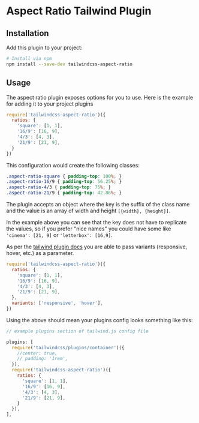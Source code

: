 # Aspect Ratio Tailwind Plugin

## Installation

Add this plugin to your project:

```bash
# Install via npm
npm install --save-dev tailwindcss-aspect-ratio
```

## Usage

The aspect ratio plugin exposes options for you to use. Here is the example for adding it to your project plugins

```js
require('tailwindcss-aspect-ratio')({
  ratios: {
    'square': [1, 1],
    '16/9': [16, 9],
    '4/3': [4, 3],
    '21/9': [21, 9],
  }
})
```

This configuration would create the following classes:

```css
.aspect-ratio-square { padding-top: 100%; }
.aspect-ratio-16/9 { padding-top: 56.25%; }
.aspect-ratio-4/3 { padding-top: 75%; }
.aspect-ratio-21/9 { padding-top: 42.86%; }
```

The plugin accepts an object where the key is the suffix of the class name and the value is an array of width and height `[{width}, {height}]`.

In the example above you can see that the key does not have to replicate the values, so if you prefer "nice names" you could have some like `'cinema': [21, 9]` or `'letterbox': [16,9]`.

As per the [tailwind plugin docs](https://tailwindcss.com/docs/plugins/) you are able to pass variants (responsive, hover, etc.) as a parameter.

```js
require('tailwindcss-aspect-ratio')({
  ratios: {
    'square': [1, 1],
    '16/9': [16, 9],
    '4/3': [4, 3],
    '21/9': [21, 9],
  },
  variants: ['responsive', 'hover'],
})
```

Using the above should mean your plugins config looks something like this:

```js
// example plugins section of tailwind.js config file

plugins: [
  require('tailwindcss/plugins/container')({
    //center: true,
    // padding: '1rem',
  }),
  require('tailwindcss-aspect-ratio')({
    ratios: {
      'square': [1, 1],
      '16/9': [16, 9],
      '4/3': [4, 3],
      '21/9': [21, 9],
    }
  }),
],
```
